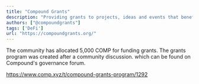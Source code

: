 ```yaml
---
title: "Compound Grants"
description: "Providing grants to projects, ideas and events that benefit Compound and its ecosystem"
authors: ["@compoundgrants"]
tags: ['DeFi']
url: "https://compoundgrants.org/"
---
```


The community has allocated 5,000 COMP for funding grants. The grants program was created after a community discussion. which can be found on Compound's governance forum. 

https://www.comp.xyz/t/compound-grants-program/1292